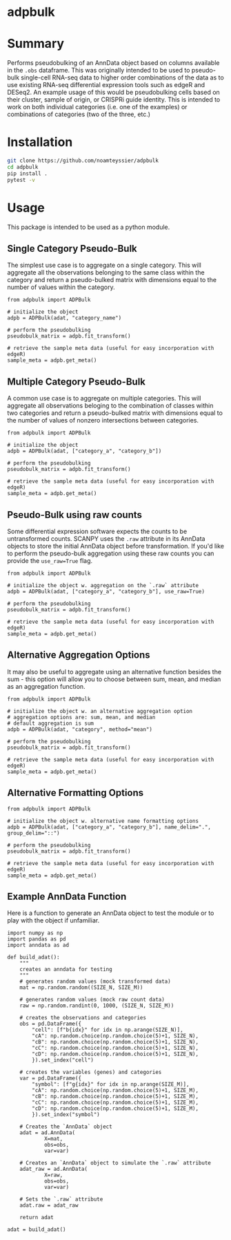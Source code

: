 # adpbulk

# Summary
Performs pseudobulking of an AnnData object based on columns available in the `.obs` dataframe. This was originally intended to be used to pseudo-bulk single-cell RNA-seq data to higher order combinations of the data as to use existing RNA-seq differential expression tools such as edgeR and DESeq2. An example usage of this would be pseudobulking cells based on their cluster, sample of origin, or CRISPRi guide identity. This is intended to work on both individual categories (i.e. one of the examples) or combinations of categories (two of the three, etc.)

# Installation
```bash
git clone https://github.com/noamteyssier/adpbulk
cd adpbulk
pip install .
pytest -v 
```

# Usage
This package is intended to be used as a python module. 

## Single Category Pseudo-Bulk
The simplest use case is to aggregate on a single category. This will aggregate all the observations belonging to the same class within the category and return a pseudo-bulked matrix with dimensions equal to the number of values within the category. 
```python3
from adpbulk import ADPBulk

# initialize the object
adpb = ADPBulk(adat, "category_name")

# perform the pseudobulking
pseudobulk_matrix = adpb.fit_transform()

# retrieve the sample meta data (useful for easy incorporation with edgeR)
sample_meta = adpb.get_meta()
```

## Multiple Category Pseudo-Bulk
A common use case is to aggregate on multiple categories. This will aggregate all observations beloging to the combination of classes within two categories and return a pseudo-bulked matrix with dimensions equal to the number of values of nonzero intersections between categories. 
```python3
from adpbulk import ADPBulk

# initialize the object
adpb = ADPBulk(adat, ["category_a", "category_b"])

# perform the pseudobulking
pseudobulk_matrix = adpb.fit_transform()

# retrieve the sample meta data (useful for easy incorporation with edgeR)
sample_meta = adpb.get_meta()
```

## Pseudo-Bulk using raw counts
Some differential expression software expects the counts to be untransformed counts. SCANPY uses the `.raw` attribute in its AnnData objects to store the initial AnnData object before transformation. If you'd like to perform the pseudo-bulk aggregation using these raw counts you can provide the `use_raw=True` flag. 
```python3
from adpbulk import ADPBulk

# initialize the object w. aggregation on the `.raw` attribute
adpb = ADPBulk(adat, ["category_a", "category_b"], use_raw=True)

# perform the pseudobulking
pseudobulk_matrix = adpb.fit_transform()

# retrieve the sample meta data (useful for easy incorporation with edgeR)
sample_meta = adpb.get_meta()
```

## Alternative Aggregation Options
It may also be useful to aggregate using an alternative function besides the sum - this option will allow you to choose between sum, mean, and median as an aggregation function.
```python3
from adpbulk import ADPBulk

# initialize the object w. an alternative aggregation option
# aggregation options are: sum, mean, and median
# default aggregation is sum
adpb = ADPBulk(adat, "category", method="mean")

# perform the pseudobulking
pseudobulk_matrix = adpb.fit_transform()

# retrieve the sample meta data (useful for easy incorporation with edgeR)
sample_meta = adpb.get_meta()
```

## Alternative Formatting Options
```python3
from adpbulk import ADPBulk

# initialize the object w. alternative name formatting options
adpb = ADPBulk(adat, ["category_a", "category_b"], name_delim=".", group_delim="::")

# perform the pseudobulking
pseudobulk_matrix = adpb.fit_transform()

# retrieve the sample meta data (useful for easy incorporation with edgeR)
sample_meta = adpb.get_meta()
```


## Example AnnData Function
Here is a function to generate an AnnData object to test the module or to play with the object if unfamiliar.
```python3
import numpy as np
import pandas as pd
import anndata as ad

def build_adat():
    """
    creates an anndata for testing
    """
    # generates random values (mock transformed data)
	mat = np.random.random((SIZE_N, SIZE_M))

	# generates random values (mock raw count data)
    raw = np.random.randint(0, 1000, (SIZE_N, SIZE_M))

	# creates the observations and categories
    obs = pd.DataFrame({
        "cell": [f"b{idx}" for idx in np.arange(SIZE_N)],
        "cA": np.random.choice(np.random.choice(5)+1, SIZE_N),
        "cB": np.random.choice(np.random.choice(5)+1, SIZE_N),
        "cC": np.random.choice(np.random.choice(5)+1, SIZE_N),
        "cD": np.random.choice(np.random.choice(5)+1, SIZE_N),
        }).set_index("cell")

	# creates the variables (genes) and categories
    var = pd.DataFrame({
        "symbol": [f"g{idx}" for idx in np.arange(SIZE_M)],
        "cA": np.random.choice(np.random.choice(5)+1, SIZE_M),
        "cB": np.random.choice(np.random.choice(5)+1, SIZE_M),
        "cC": np.random.choice(np.random.choice(5)+1, SIZE_M),
        "cD": np.random.choice(np.random.choice(5)+1, SIZE_M),
        }).set_index("symbol")
    
	# Creates the `AnnData` object
	adat = ad.AnnData(
            X=mat,
            obs=obs,
            var=var)
    
	# Creates an `AnnData` object to simulate the `.raw` attribute
	adat_raw = ad.AnnData(
            X=raw,
            obs=obs,
            var=var)
    
	# Sets the `.raw` attribute
	adat.raw = adat_raw
    
	return adat

adat = build_adat()
```
